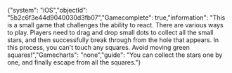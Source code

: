 {"system": "iOS","objectId": "5b2c6f3e44d9040030d3fb07","Gamecomplete": true,"information": "This is a small game that challenges the ability to react. There are various ways to play. Players need to drag and drop small dots to collect all the small stars, and then successfully break through from the hole that appears. In this process, you can't touch any squares. Avoid moving green squares!","Gamecharts": "none","guide": "You can collect the stars one by one, and finally escape from all the squares."}
